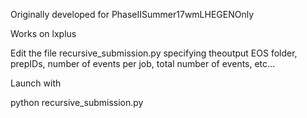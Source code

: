 Originally developed for PhaseIISummer17wmLHEGENOnly

Works on lxplus

Edit the file recursive_submission.py specifying theoutput EOS folder, prepIDs, number of events per job, total number of events, etc...

Launch with

python recursive_submission.py

